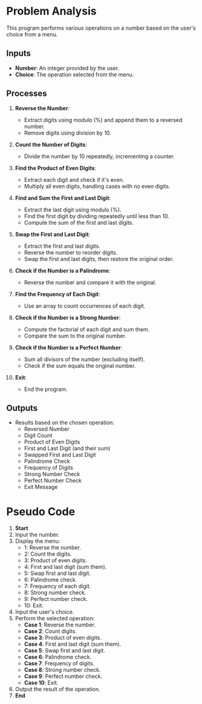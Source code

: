 # Problem Analysis
This program performs various operations on a number based on the user's choice from a menu.

## Inputs
- **Number**: An integer provided by the user.
- **Choice**: The operation selected from the menu.

## Processes
1. **Reverse the Number**:
   - Extract digits using modulo (%) and append them to a reversed number.
   - Remove digits using division by 10.

2. **Count the Number of Digits**:
   - Divide the number by 10 repeatedly, incrementing a counter.

3. **Find the Product of Even Digits**:
   - Extract each digit and check if it's even.
   - Multiply all even digits, handling cases with no even digits.

4. **Find and Sum the First and Last Digit**:
   - Extract the last digit using modulo (%).
   - Find the first digit by dividing repeatedly until less than 10.
   - Compute the sum of the first and last digits.

5. **Swap the First and Last Digit**:
   - Extract the first and last digits.
   - Reverse the number to reorder digits.
   - Swap the first and last digits, then restore the original order.

6. **Check if the Number is a Palindrome**:
   - Reverse the number and compare it with the original.

7. **Find the Frequency of Each Digit**:
   - Use an array to count occurrences of each digit.

8. **Check if the Number is a Strong Number**:
   - Compute the factorial of each digit and sum them.
   - Compare the sum to the original number.

9. **Check if the Number is a Perfect Number**:
   - Sum all divisors of the number (excluding itself).
   - Check if the sum equals the original number.

10. **Exit**:
    - End the program.

## Outputs
- Results based on the chosen operation:
  - Reversed Number
  - Digit Count
  - Product of Even Digits
  - First and Last Digit (and their sum)
  - Swapped First and Last Digit
  - Palindrome Check
  - Frequency of Digits
  - Strong Number Check
  - Perfect Number Check
  - Exit Message

# Pseudo Code
1. **Start**
2. Input the number.
3. Display the menu:
   - 1: Reverse the number.
   - 2: Count the digits.
   - 3: Product of even digits.
   - 4: First and last digit (sum them).
   - 5: Swap first and last digit.
   - 6: Palindrome check.
   - 7: Frequency of each digit.
   - 8: Strong number check.
   - 9: Perfect number check.
   - 10: Exit.
4. Input the user's choice.
5. Perform the selected operation:
   - **Case 1**: Reverse the number.
   - **Case 2**: Count digits.
   - **Case 3**: Product of even digits.
   - **Case 4**: First and last digit (sum them).
   - **Case 5**: Swap first and last digit.
   - **Case 6**: Palindrome check.
   - **Case 7**: Frequency of digits.
   - **Case 8**: Strong number check.
   - **Case 9**: Perfect number check.
   - **Case 10**: Exit.
6. Output the result of the operation.
7. **End**
